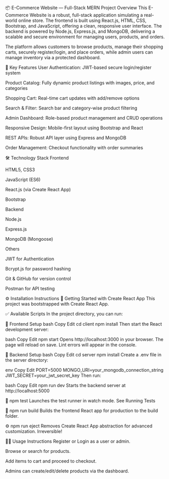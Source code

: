 📦 E-Commerce Website — Full-Stack MERN Project
Overview
This E-Commerce Website is a robust, full-stack application simulating a real-world online store. The frontend is built using React.js, HTML, CSS, Bootstrap, and JavaScript, offering a clean, responsive user interface. The backend is powered by Node.js, Express.js, and MongoDB, delivering a scalable and secure environment for managing users, products, and orders.

The platform allows customers to browse products, manage their shopping carts, securely register/login, and place orders, while admin users can manage inventory via a protected dashboard.

🔑 Key Features
User Authentication: JWT-based secure login/register system

Product Catalog: Fully dynamic product listings with images, price, and categories

Shopping Cart: Real-time cart updates with add/remove options

Search & Filter: Search bar and category-wise product filtering

Admin Dashboard: Role-based product management and CRUD operations

Responsive Design: Mobile-first layout using Bootstrap and React

REST APIs: Robust API layer using Express and MongoDB

Order Management: Checkout functionality with order summaries

🛠️ Technology Stack
Frontend

HTML5, CSS3

JavaScript (ES6)

React.js (via Create React App)

Bootstrap

Backend

Node.js

Express.js

MongoDB (Mongoose)

Others

JWT for Authentication

Bcrypt.js for password hashing

Git & GitHub for version control

Postman for API testing

⚙️ Installation Instructions
🔹 Getting Started with Create React App
This project was bootstrapped with Create React App.

✅ Available Scripts
In the project directory, you can run:

🔸 Frontend Setup
bash
Copy
Edit
cd client
npm install
Then start the React development server:

bash
Copy
Edit
npm start
Opens http://localhost:3000 in your browser.
The page will reload on save. Lint errors will appear in the console.

🔸 Backend Setup
bash
Copy
Edit
cd server
npm install
Create a .env file in the server directory:

env
Copy
Edit
PORT=5000
MONGO_URI=your_mongodb_connection_string
JWT_SECRET=your_jwt_secret_key
Then run:

bash
Copy
Edit
npm run dev
Starts the backend server at http://localhost:5000

🧪 npm test
Launches the test runner in watch mode. See Running Tests

🚀 npm run build
Builds the frontend React app for production to the build folder.

⚙️ npm run eject
Removes Create React App abstraction for advanced customization. Irreversible!

👨‍💻 Usage Instructions
Register or Login as a user or admin.

Browse or search for products.

Add items to cart and proceed to checkout.

Admins can create/edit/delete products via the dashboard.

